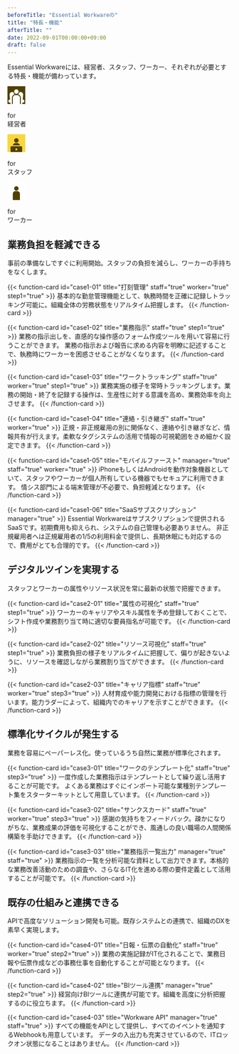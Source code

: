 ```yaml
---
beforeTitle: "Essential Workwareの"
title: "特長・機能"
afterTitle: ""
date: 2022-09-01T00:00:00+09:00
draft: false
---
```


<div class="innerblock function" id="notes">
  <p>Essential Workwareには、経営者、スタッフ、ワーカー、それぞれが必要とする特長・機能が備わっています。</p>
  <div class="explanatory">
    <div>
      <img src="badge-manager.png" alt="">
      <p>for<br>経営者</p>
    </div>
    <div>
      <img src="badge-staff.png" alt="">
      <p>for<br>スタッフ</p>
    </div>
    <div>
      <img src="badge-worker.png" alt="">
      <p>for<br>ワーカー</p>
    </div>
  </div>
</div>

<div class="innerblock function" id="burden">

  <div class="stepheder left">
    <h2 class="text">
      <span class="title">業務負担を軽減できる</span>
    </h2>
  </div>

  <p>事前の準備なしですぐに利用開始。スタッフの負担を減らし、ワーカーの手持ちをなくします。</p>

  <div class="func-case">

  {{< function-card id="case1-01" title="打刻管理" staff="true" worker="true" step1="true" >}}
  基本的な勤怠管理機能として、執務時間を正確に記録しトラッキング可能に。組織全体の労務状態をリアルタイム把握します。
  {{< /function-card >}}

  {{< function-card id="case1-02" title="業務指示" staff="true" step1="true" >}}
  業務の指示出しを、直感的な操作感のフォーム作成ツールを用いて容易に行うことができます。
  業務の指示および報告に求める内容を明瞭に記述することで、執務時にワーカーを困惑させることがなくなります。
  {{< /function-card >}}

  {{< function-card id="case1-03" title="ワークトラッキング" staff="true" worker="true" step1="true" >}}
  業務実施の様子を常時トラッキングします。業務の開始・終了を記録する操作は、生産性に対する意識を高め、業務効率を向上させます。
  {{< /function-card >}}

  {{< function-card id="case1-04" title="連絡・引き継ぎ" staff="true" worker="true" >}}
  正規・非正規雇用の別に関係なく、連絡や引き継ぎなど、情報共有が行えます。柔軟なタグシステムの活用で情報の可視範囲をきめ細かく設定できます。
  {{< /function-card >}}

  {{< function-card id="case1-05" title="モバイルファースト" manager="true" staff="true" worker="true" >}}
  iPhoneもしくはAndroidを動作対象機器としていて、スタッフやワーカーが個人所有している機器でもセキュアに利用できます。
  情シス部門による端末管理が不必要で、負担軽減となります。
  {{< /function-card >}}

  {{< function-card id="case1-06" title="SaaSサブスクリプション" manager="true" >}}
  Essential Workwareはサブスクリプションで提供されるSaaSです。初期費用も抑えられ、システムの自己管理も必要ありません。
  非正規雇用者へは正規雇用者の1/5の利用料金で提供し、長期休眠にも対応するので、費用がとても合理的です。
  {{< /function-card >}}

  </div>

</div>

<div class="innerblock function" id="digitaltwin">

  <div class="stepheder right">
    <h2 class="text">
      <span class="title">デジタルツインを実現する</span>
    </h2>
  </div>

  <p>スタッフとワーカーの属性やリソース状況を常に最新の状態で把握できます。</p>

  <div class="func-case">

  {{< function-card id="case2-01" title="属性の可視化" staff="true" step1="true" >}}
  ワーカーのキャリアやスキル属性を予め登録しておくことで、シフト作成や業務割り当て時に適切な要員指名が可能です。
  {{< /function-card >}}

  {{< function-card id="case2-02" title="リソース可視化" staff="true" step1="true" >}}
  業務負担の様子をリアルタイムに把握して、偏りが起きないように、リソースを確認しながら業務割り当てができます。
  {{< /function-card >}}

  {{< function-card id="case2-03" title="キャリア指標" staff="true" worker="true" step3="true" >}}
  人材育成や能力開発における指標の管理を行います。能力ラダーによって、組織内でのキャリアを示すことができます。
  {{< /function-card >}}

  </div>

</div>

<div class="innerblock function" id="standardize">

  <div class="stepheder left">
    <h2 class="text">
      <span class="title">標準化サイクルが発生する</span>
    </h2>
  </div>

  <p>業務を容易にペーパーレス化。使っているうち自然に業務が標準化されます。</p>

  <div class="func-case">

  {{< function-card id="case3-01" title="ワークのテンプレート化" staff="true" step3="true" >}}
  一度作成した業務指示はテンプレートとして繰り返し活用することが可能です。
  よくある業務はすぐにインポート可能な業種別テンプレート集をスターターキットとして用意しています。
  {{< /function-card >}}

  {{< function-card id="case3-02" title="サンクスカード" staff="true" worker="true" step3="true" >}}
  感謝の気持ちをフィードバック。疎かになりがちな、業務成果の評価を可視化することができ、風通しの良い職場の人間関係構築を手助けできます。
  {{< /function-card >}}

  {{< function-card id="case3-03" title="業務指示一覧出力" manager="true" staff="true" >}}
  業務指示の一覧を分析可能な資料として出力できます。本格的な業務改善活動のための調査や、さらなるIT化を進める際の要件定義として活用することが可能です。
  {{< /function-card >}}

</div>

<div class="innerblock function" id="connect">

  <div class="stepheder right">
    <h2 class="text">
      <span class="title">既存の仕組みと連携できる</span>
    </h2>
  </div>

  <p>APIで高度なソリューション開発も可能。既存システムとの連携で、組織のDXを素早く実現します。</p>

  <div class="func-case">

  {{< function-card id="case4-01" title="日報・伝票の自動化" staff="true" worker="true" step2="true" >}}
  業務の実施記録がIT化されることで、業務日報や伝票作成などの事務仕事を自動化することが可能となります。
  {{< /function-card >}}

  {{< function-card id="case4-02" title="BIツール連携" manager="true" step2="true" >}}
  経営向けBIツールに連携が可能です。組織を高度に分析把握するのに役立ちます。
  {{< /function-card >}}

  {{< function-card id="case4-03" title="Workware API" manager="true" staff="true" >}}
  すべての機能をAPIとして提供し、すべてのイベントを通知するWebhookも用意しています。
  データの入出力も充実させているので、ITロックオン状態になることはありません。
  {{< /function-card >}}

  </div>

</div>
